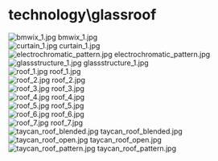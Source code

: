 <h1>technology\glassroof</h1>
<div class="container text-center">
<div class="row">
<div class="col col-lg-2 col-6">
<img src="https://media.evkx.net/multimedia/technology/glassroof/bmwix_1_xst.jpg" class="img-thumbnail" alt="bmwix_1.jpg">
bmwix_1.jpg
</div>
<div class="col col-lg-2 col-6">
<img src="https://media.evkx.net/multimedia/technology/glassroof/curtain_1_xst.jpg" class="img-thumbnail" alt="curtain_1.jpg">
curtain_1.jpg
</div>
<div class="col col-lg-2 col-6">
<img src="https://media.evkx.net/multimedia/technology/glassroof/electrochromatic_pattern_xst.jpg" class="img-thumbnail" alt="electrochromatic_pattern.jpg">
electrochromatic_pattern.jpg
</div>
<div class="col col-lg-2 col-6">
<img src="https://media.evkx.net/multimedia/technology/glassroof/glassstructure_1_xst.jpg" class="img-thumbnail" alt="glassstructure_1.jpg">
glassstructure_1.jpg
</div>
<div class="col col-lg-2 col-6">
<img src="https://media.evkx.net/multimedia/technology/glassroof/roof_1_xst.jpg" class="img-thumbnail" alt="roof_1.jpg">
roof_1.jpg
</div>
<div class="col col-lg-2 col-6">
<img src="https://media.evkx.net/multimedia/technology/glassroof/roof_2_xst.jpg" class="img-thumbnail" alt="roof_2.jpg">
roof_2.jpg
</div>
<div class="col col-lg-2 col-6">
<img src="https://media.evkx.net/multimedia/technology/glassroof/roof_3_xst.jpg" class="img-thumbnail" alt="roof_3.jpg">
roof_3.jpg
</div>
<div class="col col-lg-2 col-6">
<img src="https://media.evkx.net/multimedia/technology/glassroof/roof_4_xst.jpg" class="img-thumbnail" alt="roof_4.jpg">
roof_4.jpg
</div>
<div class="col col-lg-2 col-6">
<img src="https://media.evkx.net/multimedia/technology/glassroof/roof_5_xst.jpg" class="img-thumbnail" alt="roof_5.jpg">
roof_5.jpg
</div>
<div class="col col-lg-2 col-6">
<img src="https://media.evkx.net/multimedia/technology/glassroof/roof_6_xst.jpg" class="img-thumbnail" alt="roof_6.jpg">
roof_6.jpg
</div>
<div class="col col-lg-2 col-6">
<img src="https://media.evkx.net/multimedia/technology/glassroof/roof_7_xst.jpg" class="img-thumbnail" alt="roof_7.jpg">
roof_7.jpg
</div>
<div class="col col-lg-2 col-6">
<img src="https://media.evkx.net/multimedia/technology/glassroof/taycan_roof_blended_xst.jpg" class="img-thumbnail" alt="taycan_roof_blended.jpg">
taycan_roof_blended.jpg
</div>
<div class="col col-lg-2 col-6">
<img src="https://media.evkx.net/multimedia/technology/glassroof/taycan_roof_open_xst.jpg" class="img-thumbnail" alt="taycan_roof_open.jpg">
taycan_roof_open.jpg
</div>
<div class="col col-lg-2 col-6">
<img src="https://media.evkx.net/multimedia/technology/glassroof/taycan_roof_pattern_xst.jpg" class="img-thumbnail" alt="taycan_roof_pattern.jpg">
taycan_roof_pattern.jpg
</div>
</div>
</div>
